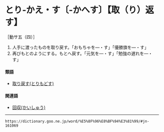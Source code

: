 # とり‐かえ・す〔‐かへす〕【取（り）返す】

［動サ五（四）］
1.  人手に渡ったものを取り戻す。「おもちゃを―・す」「優勝旗を―・す」
2.  再びもとのようにする。もとへ戻す。「元気を―・す」「勉強の遅れを―・す」
    

#### 類語

-   [取り戻す(とりもどす)](とりもどす（取り戻す）)

#### 関連語

-   [回収(かいしゅう)](/word/%E5%9B%9E%E5%8F%8E/#jn-36062)

---
`https://dictionary.goo.ne.jp/word/%E5%8F%96%E8%BF%94%E3%81%99/#jn-161069`